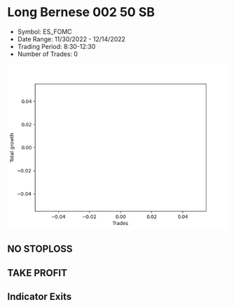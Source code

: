 # Long Bernese 002 50 SB 
- Symbol: ES_FOMC
- Date Range: 11/30/2022 - 12/14/2022
- Trading Period: 8:30-12:30
- Number of Trades: 0

![Plot](LongBernese00250SBES_FOMC.png)
## NO STOPLOSS














## TAKE PROFIT











## Indicator Exits

